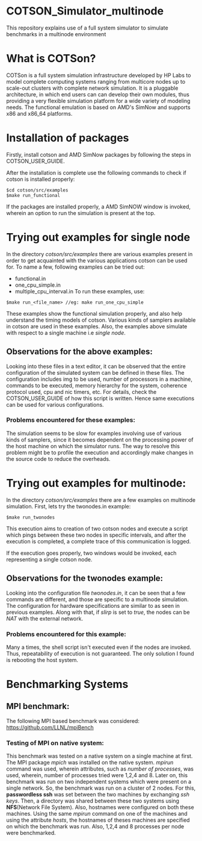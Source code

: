 # COTSON_Simulator_multinode
This repository explains use of a full system simulator to simulate benchmarks in a multinode environment

# What is COTSon?

COTSon is a full system simulation infrastructure developed by HP Labs to model complete computing systems ranging from multicore nodes up to scale-out clusters with complete network simulation. It is a pluggable architecture, in which end users can can develop their own modules, thus providing a very flexible simulation platform for a wide variety of modeling needs. The functional emulation is based on AMD's SimNow and supports x86 and x86_64 platforms.

# Installation of packages

Firstly, install cotson and AMD SimNow packages by following the steps in COTSON_USER_GUIDE.

After the installation is complete use the following commands to check if cotson is installed properly:
```
$cd cotson/src/examples
$make run_functional
```

If the packages are installed properly, a AMD SimNOW window is invoked, wherein an option to run the simulation is present at the top.

# Trying out examples for single node

In the directory *cotson/src/examples* there are various examples present in order to get acquainted with the various applications cotson can be used for.
To name a few, following examples can be tried out:
- functional.in
- one_cpu_simple.in
- multiple_cpu_interval.in
To run these examples, use:
```
$make run_<file_name> //eg: make run_one_cpu_simple
```
These examples show the functional simulation properly, and also help understand the timing models of cotson. Various kinds of samplers available in cotson are used in these examples.
Also, the examples above simulate with respect to a single machine i.e *single node*. 

## Observations for the above examples:
Looking into these files in a text editor, it can be observed that the entire configuration of the simulated system can be defined in these files. The configuration includes img to be used, number of processors in a machine, commands to be executed, memory hierarchy for the system, coherence protocol used, cpu and nic timers, etc. For details, check the COTSON_USER_GUIDE of how this script is written. Hence same executions can be used for various configurations.

### Problems encountered for these examples:
The simulation seems to be slow for examples involving use of various kinds of samplers, since it becomes dependent on the processing power of the host machine on which the simulator runs. The way to resolve this problem might be to profile the execution and accordingly make changes in the source code to reduce the overheads.

# Trying out examples for multinode:
In the directory *cotson/src/examples* there are a few examples on multinode simulation.
First, lets try the twonodes.in example:
```
$make run_twonodes
```
This execution aims to creation of two cotson nodes and execute a script which pings between these two nodes in specific intervals, and after the execution is completed, a complete trace of this communication is logged.

If the execution goes properly, two windows would be invoked, each representing a single cotson node.

## Observations for the twonodes example:
Looking into the configuration file *twonodes.in*, it can be seen that a few commands are different, and those are specific to a multinode simulation. The configuration for hardware specifications are similar to as seen in previous examples. Along with that, if *slirp* is set to *true*, the nodes can be *NAT* with the external network.

### Problems encountered for this example:
Many a times, the shell script isn't executed even if the nodes are invoked. Thus, repeatability of execution is not guaranteed. The only solution I found is rebooting the host system.

# Benchmarking Systems

## MPI benchmark:
The following MPI based benchmark was considered:
https://github.com/LLNL/mpiBench

### Testing of MPI on native system:
This benchmark was tested on a native system on a single machine at first. The MPI package *mpich* was installed on the native system. *mpirun* command was used, wherein attributes, such as *number of processes*, was used, wherein, number of processes tried were 1,2,4 and 8. 
Later on, this benchmark was run on two independent systems which were present on a single network. So, the benchmark was run on a cluster of 2 nodes. For this, **passwordless ssh** was set between the two machines by exchanging *ssh keys*. Then, a directory was shared between these two systems using **NFS**(Network File System). Also, hostnames were configured on both these machines.
Using the same *mpirun* command on one of the machines and using the attribute *hosts*, the hostnames of theses machines are specified on which the benchmark was run. Also, 1,2,4 and 8 processes per node were benchmarked.

